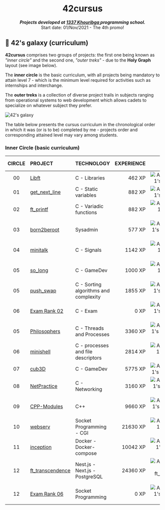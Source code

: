<h1 align="center">
	42cursus
</h1>

<p align="center">
	<b><i>Projects developed at <a href="https://www.133.ma/">1337 Khouribga </a> programming school.</i></b><br>
	Start date: 01/Nov/2021 - The 4th promo!
</p>

## 🌌 42's galaxy (curriculum)

**42cursus** comprises two groups of projects: the first one being known as _"inner circle"_ and the second one, _"outer treks"_ - due to the **Holy Graph** layout (see image below).

The **inner circle** is the basic curriculum, with all projects being mandatory to attain level 7 - which is the minimum level required for activities such as internships and interchange.

The **outer treks** is a collection of diverse project trails in subjects ranging from operational systems to web development which allows cadets to specialize on whatever subject they prefer.

![42's galaxy](https://github.com/Abdelghafour2001/1337/blob/master/Piscine-2021/imgs/holy_graph.png)

The table below presents the cursus curriculum in the chronological order in which it was (or is to be) completed by me - projects order and corresponding attained level may vary among students.

### Inner Circle (basic curriculum)

| CIRCLE | PROJECT                                                                                   | TECHNOLOGY                            | EXPERIENCE |                                                       STATUS                                                       | ATTAINED LEVEL |
| :----: | :---------------------------------------------------------------------------------------- | :------------------------------------ | ---------: | :----------------------------------------------------------------------------------------------------------------: | :------------- |
|   00   | [Libft](https://github.com/Abdelghafour2001/libft)                                         | C - Libraries                         |     462 XP |      ![Abdelghafour2001's 42 Libft Score](https://badge42.coday.fr/api/v2/cltllonqe049401p4tk49dbye/project/2399862)       | level 1 - 6%   |
|   01   | [get_next_line](https://github.com/Abdelghafour2001/get_next_line)                         | C - Static variables                  |     882 XP |      ![Abdelghafour2001's 42 Libft Score](https://badge42.coday.fr/api/v2/cltllonqe049401p4tk49dbye/project/2399862)       | level 1 - 57%  |
|   02   | [ft_printf](https://github.com/Abdelghafour2001/ft_printf)                                 | C - Variadic functions                |     882 XP |    ![Abdelghafour2001's 42 ft_printf Score](https://badge42.coday.fr/api/v2/cltllonqe049401p4tk49dbye/project/2414645)     | level 1 - 98%  |
|   03   | [born2beroot](https://github.com/Abdelghafour2001/Born2beRoot)                             | Sysadmin                              |     577 XP |   ![Abdelghafour2001's 42 Born2beroot Score](https://badge42.coday.fr/api/v2/cltllonqe049401p4tk49dbye/project/2417413)    | level 2 - 22%  |
|   04   | [minitalk](https://github.com/Abdelghafour2001/minitalk)                                   | C - Signals                           |    1142 XP |     ![Abdelghafour2001's 42 minitalk Score](https://badge42.coday.fr/api/v2/cltllonqe049401p4tk49dbye/project/2433544)     | level 2 - 69%  |
|   05   | [so_long](https://github.com/Abdelghafour2001/so_long)                                     | C - GameDev                           |    1000 XP |     ![Abdelghafour2001's 42 so_long Score](https://badge42.coday.fr/api/v2/cltllonqe049401p4tk49dbye/project/2443356)      | level 3 - 5%   |
|   05   | [push_swap](https://github.com/Abdelghafour2001/push_swap)                                 | C - Sorting algorithms and complexity |    1855 XP |    ![Abdelghafour2001's 42 push_swap Score](https://badge42.coday.fr/api/v2/cltllonqe049401p4tk49dbye/project/2457805)     | level 3 - 41%  |
|   06   | [Exam Rank 02](https://github.com/Abdelghafour2001/1337/tree/master/42curses/exam-rank-02) | C - Exam                              |       0 XP |   ![Abdelghafour2001's 42 Exam Rank 02 Score](https://badge42.coday.fr/api/v2/cltllonqe049401p4tk49dbye/project/2443609)   | level 3 - 41%  |
|   05   | [Philosophers](https://github.com/Abdelghafour2001/Philosophers)                           | C - Threads and Processes             |    3360 XP |   ![Abdelghafour2001's 42 Philosophers Score](https://badge42.coday.fr/api/v2/cltllonqe049401p4tk49dbye/project/2490088)   | level 4 - 5%   |
|   06   | [minishell](https://github.com/Abdelghafour2001/minishell)                                 | C - processes and file descriptors    |    2814 XP |    ![Abdelghafour2001's 42 minishell Score](https://badge42.coday.fr/api/v2/cltllonqe049401p4tk49dbye/project/2530138)     | level 4 - 22%  |
|   07   | [cub3D](https://github.com/Abdelghafour2001/cub3d)                                         | C - GameDev                           |    5775 XP |      ![Abdelghafour2001's 42 cub3d Score](https://badge42.coday.fr/api/v2/cltllonqe049401p4tk49dbye/project/2637602)       | level 4 - 58%  |
|   08   | [NetPractice](https://github.com/Abdelghafour2001/NetPractice)                             | C - Networking                        |    3160 XP |   ![Abdelghafour2001's 42 NetPractice Score](https://badge42.coday.fr/api/v2/cltllonqe049401p4tk49dbye/project/2640011)    | level 4 - 77%  |
|   09   | [CPP-Modules](https://github.com/Abdelghafour2001/CPP_Modules)                             | C++                                   |    9660 XP |  ![Abdelghafour2001's 42 CPP Module 08 Score](https://badge42.coday.fr/api/v2/cltllonqe049401p4tk49dbye/project/2723075)   | level 5 - 35%  |
|   10   | [webserv](https://github.com/Abdelghafour2001/webserv)                                     | Socket Programming - CGI              |   21630 XP |     ![Abdelghafour2001's 42 webserv Score](https://badge42.coday.fr/api/v2/cltllonqe049401p4tk49dbye/project/2933444)      | level 6 - 93%  |
|   11   | [inception](https://github.com/Abdelghafour2001/inception)                                 | Docker - Docker-compose               |   10042 XP |    ![Abdelghafour2001's 42 inception Score](https://badge42.coday.fr/api/v2/cltllonqe049401p4tk49dbye/project/2933441)     | level 8 - 72%  |
|   12   | [ft_transcendence](https://github.com/Abdelghafour2001/ft_transcendence)                   | Nest.js - Next.js - PostgreSQL        |   24360 XP | ![Abdelghafour2001's 42 ft_transcendence Score](https://badge42.coday.fr/api/v2/cltllonqe049401p4tk49dbye/project/3408118) | level 11 - 34% |
|   12   | [Exam Rank 06](https://github.com/Abdelghafour2001/webserv)                                | Socket Programming                    |       0 XP |   ![Abdelghafour2001's 42 Exam Rank 06 Score](https://badge42.coday.fr/api/v2/cltllonqe049401p4tk49dbye/project/3408853)   | level 11 - 34% |
